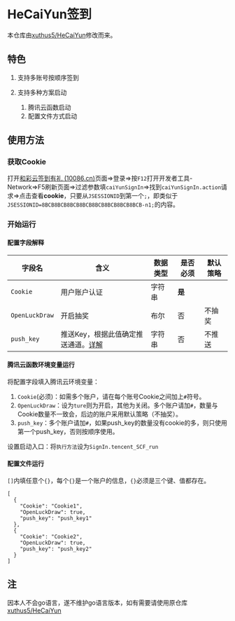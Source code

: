 # HeCaiYun签到

本仓库由[xuthus5/HeCaiYun](https://github.com/xuthus5/HeCaiYun)修改而来。

## 特色

1. 支持多账号按顺序签到

2. 支持多种方案启动
   1. 腾讯云函数启动
   2. 配置文件方式启动

## 使用方法

### 获取Cookie

打开[和彩云签到有礼 (10086.cn)](https://caiyun.feixin.10086.cn:7071/portal/newsignin/index.jsp)页面=>登录=>按`F12`打开开发者工具-Network=>F5刷新页面=>过滤参数填`caiYunSignIn`=>找到`caiYunSignIn.action`请求=>点击查看**cookie**，只要从`JSESSIONID`到第一个`;`，即类似于`JSESSIONID=8BCB8BCB8BCB8BCB8BCB8BCB8BCB8BCB-n1;`的内容。

### 开始运行

#### 配置字段解释

| 字段名         | 含义                                    | 数据类型 | 是否必须 | 默认策略 |
| -------------- | --------------------------------------- | -------- | -------- | -------- |
| `Cookie`       | 用户账户认证                            | 字符串   | **是**   |          |
| `OpenLuckDraw` | 开启抽奖                                | 布尔     | 否       | 不抽奖   |
| `push_key`     | 推送Key，根据此值确定推送通道。[详解]() | 字符串   | 否       | 不推送   |

#### 腾讯云函数环境变量运行

将配置字段填入腾讯云环境变量：

1. `Cookie`(必须)：如需多个账户，请在每个账号Cookie之间加上`#`符号。
2. `OpenLuckDraw`：设为`ture`则为开启，其他为关闭。多个账户请加`#`，数量与Cookie数量不一致会，后边的账户采用默认策略（不抽奖）。
3. `push_key`：多个账户请加`#`，如果push_key的数量没有cookie的多，则只使用第一个push_key，否则按顺序使用。

设置启动入口：将`执行方法`设为`SignIn.tencent_SCF_run`

#### 配置文件运行

`[]`内填任意个`{}`，每个`{}`是一个账户的信息，`{}`必须是三个键、值都存在。

```
[
  {
    "Cookie": "Cookie1",
    "OpenLuckDraw": true,
    "push_key": "push_key1"
  },
  {
    "Cookie": "Cookie2",
    "OpenLuckDraw": true,
    "push_key": "push_key2"
  }
]
```

## 注

因本人不会go语言，遂不维护go语言版本，如有需要请使用原仓库[xuthus5/HeCaiYun](https://github.com/xuthus5/HeCaiYun)

